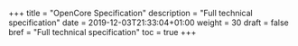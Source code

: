 +++
title = "OpenCore Specification"
description = "Full technical specification"
date = 2019-12-03T21:33:04+01:00
weight = 30
draft = false
bref = "Full technical specification"
toc = true
+++
